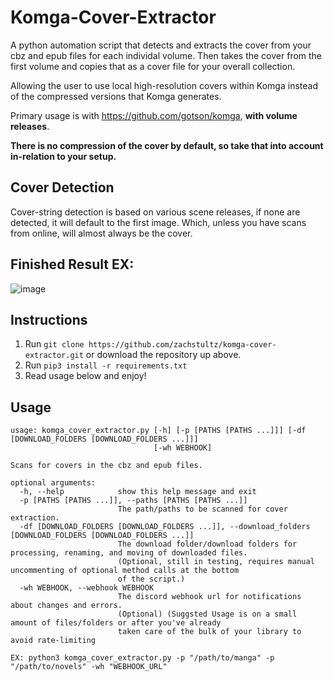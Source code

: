 # Komga-Cover-Extractor
A python automation script that detects and extracts the cover from your cbz and epub files for each individal volume. 
Then takes the cover from the first volume and copies that as a cover file for your overall collection.

Allowing the user to use local high-resolution covers within Komga instead of the compressed versions that Komga generates.

Primary usage is with https://github.com/gotson/komga, **with volume releases**.

**There is no compression of the cover by default, so take that into account in-relation to your setup.**

## Cover Detection
Cover-string detection is based on various scene releases, if none are detected, it will default to the first image. Which, unless you have scans from online, will almost always be the cover.

## Finished Result EX:
![image](https://user-images.githubusercontent.com/8385256/152403016-90660098-0b04-4178-babd-87e56ff1b390.png)

## Instructions
1. Run ```git clone https://github.com/zachstultz/komga-cover-extractor.git``` or download the repository up above.
2. Run ```pip3 install -r requirements.txt```
3. Read usage below and enjoy!

## Usage
```
usage: komga_cover_extractor.py [-h] [-p [PATHS [PATHS ...]]] [-df [DOWNLOAD_FOLDERS [DOWNLOAD_FOLDERS ...]]] 
                                [-wh WEBHOOK]

Scans for covers in the cbz and epub files.

optional arguments:
  -h, --help            show this help message and exit
  -p [PATHS [PATHS ...]], --paths [PATHS [PATHS ...]]
                        The path/paths to be scanned for cover extraction.
  -df [DOWNLOAD_FOLDERS [DOWNLOAD_FOLDERS ...]], --download_folders [DOWNLOAD_FOLDERS [DOWNLOAD_FOLDERS ...]]
                        The download folder/download folders for processing, renaming, and moving of downloaded files. 
                        (Optional, still in testing, requires manual uncommenting of optional method calls at the bottom 
                        of the script.)
  -wh WEBHOOK, --webhook WEBHOOK
                        The discord webhook url for notifications about changes and errors. 
                        (Optional) (Suggsted Usage is on a small amount of files/folders or after you've already 
                        taken care of the bulk of your library to avoid rate-limiting
```
```EX: python3 komga_cover_extractor.py -p "/path/to/manga" -p "/path/to/novels" -wh "WEBHOOK_URL"```
